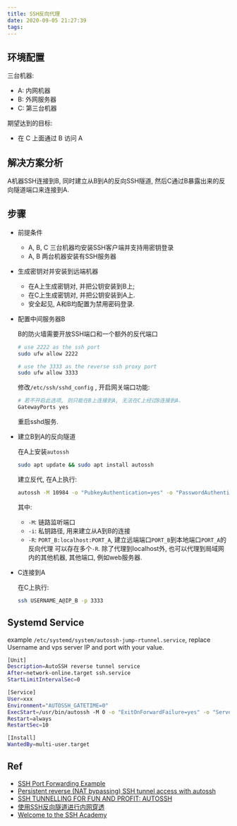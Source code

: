 ```yaml
---
title: SSH反向代理
date: 2020-09-05 21:27:39
tags:
---
```


## 环境配置

三台机器:
<!--more-->
- A: 内网机器
- B: 外网服务器
- C: 第三台机器

期望达到的目标:

- 在 C 上面通过 B 访问 A

## 解决方案分析

A机器SSH连接到B, 同时建立从B到A的反向SSH隧道, 然后C通过B暴露出来的反向隧道端口来连接到A.

## 步骤

- 前提条件

  - A, B, C 三台机器均安装SSH客户端并支持用密钥登录
  - A, B 两台机器安装有SSH服务器

- 生成密钥对并安装到远端机器

  - 在A上生成密钥对, 并把公钥安装到B上;
  - 在C上生成密钥对, 并把公钥安装到A上.
  - 安全起见, A和B均配置为禁用密码登录.
  
- 配置中间服务器B

  B的防火墙需要开放SSH端口和一个额外的反代端口

  ```bash
  # use 2222 as the ssh port
  sudo ufw allow 2222
  
  # use the 3333 as the reverse ssh proxy port
  sudo ufw allow 3333
  ```

  修改`/etc/ssh/sshd_config` , 开启网关端口功能:

  ```bash
  # 若不开启此选项, 则只能在B上连接到A, 无法在C上经过B连接到A.
  GatewayPorts yes
  ```

  重启sshd服务.
  
- 建立B到A的反向隧道

  在A上安装`autossh`

  ```bash
  sudo apt update && sudo apt install autossh
  ```

  建立反代, 在A上执行:

  ```bash
  autossh -M 10984 -o "PubkeyAuthentication=yes" -o "PasswordAuthentication=no" -i /home/xxx/.ssh/id_rsa -R 3333:localhost:2221 root@IP_B -p 2222
  ```

  其中:
  - `-M`: 链路监听端口
  - `-i`: 私钥路径, 用来建立从A到B的连接
  - `-R`: `PORT_B:localhost:PORT_A`, 建立远端端口`PORT_B`到本地端口`PORT_A`的反向代理
         可以存在多个`-R`. 除了代理到localhost外, 也可以代理到局域网内的其他机器, 其他端口, 例如web服务器.
  
- C连接到A

  在C上执行:

  ```bash
  ssh USERNAME_A@IP_B -p 3333
  ```

## Systemd Service

example `/etc/systemd/system/autossh-jump-rtunnel.service`, replace Username and vps server IP and port with your value.

```bash
[Unit]
Description=AutoSSH reverse tunnel service
After=network-online.target ssh.service
StartLimitIntervalSec=0

[Service]
User=xxx
Environment="AUTOSSH_GATETIME=0"
ExecStart=/usr/bin/autossh -M 0 -o "ExitOnForwardFailure=yes" -o "ServerAliveInterval 30" -o "ServerAliveCountMax 3" -o "PubkeyAuthentication=yes" -o "PasswordAuthentication=no" -i /home/xxx/.ssh/id_rsa -NR 21000:localhost:22 root@xxx.xxx.xxx.xxx -p ssh_port
Restart=always
RestartSec=10

[Install]
WantedBy=multi-user.target
```

## Ref

- [SSH Port Forwarding Example](https://www.ssh.com/ssh/tunneling/example)
- [Persistent reverse (NAT bypassing) SSH tunnel access with autossh](https://raymii.org/s/tutorials/Autossh_persistent_tunnels.html)
- [SSH TUNNELLING FOR FUN AND PROFIT: AUTOSSH](https://www.everythingcli.org/ssh-tunnelling-for-fun-and-profit-autossh/)
- [使用SSH反向隧道进行内网穿透](http://arondight.me/2016/02/17/%E4%BD%BF%E7%94%A8SSH%E5%8F%8D%E5%90%91%E9%9A%A7%E9%81%93%E8%BF%9B%E8%A1%8C%E5%86%85%E7%BD%91%E7%A9%BF%E9%80%8F/)
- [Welcome to the SSH Academy](https://www.ssh.com/ssh/ssh-academy)
